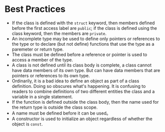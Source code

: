 # Best Practices

- If the class is defined with the `struct` keyword, then members defined before the first access label are `public`; if the class is defined using the class keyword, then the members are `private`.
- An incomplete type may be used to define only pointers or references to the type or to declare (but not define) functions that use the type as a paremeter or return type.
- The class must be defined before a reference or pointer is used to access a member of the type.
- A class is not defined until its class body is complete, a class cannot have data members of its own type. But can have data members that are pointers or references to its own type.
- Ordinarily, it is a bad idea to define an object as part of a class definition. Doing so obscures what's happening. It is confusing to readers to combine definitions of two different entities the class and a variable in a single statement.
- If the function is defined outside the class body, then the name used for the return type is outside the class scope.
- A name must be defined before it can be used。
- A constructor is used to initialize an object regardless of whether the object is `const`.